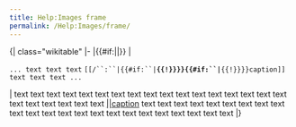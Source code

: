 ```yaml
---
title: Help:Images frame
permalink: /Help:Images/frame/
---
```


<noinclude>{| class="wikitable"</noinclude> |- |{{\#if:||}} |

`... text text text`
`[[/``:``|{{#if:``|`****`{{!}}}}{{#if:``|`****`{{!}}}}caption]]`
`text text text ...`

| text text text text text text text text text text text text text text text text text text text text text text text [||caption](/{{ns:image}}:{{mediawiki:image_sample}} "wikilink") text text text text text text text text text text text text text text text text text text text text text text text <noinclude>|}</noinclude>